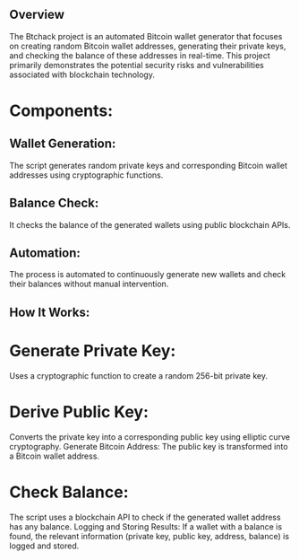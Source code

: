 ## Overview

The Btchack project is an automated Bitcoin wallet generator that focuses on creating random Bitcoin wallet addresses, generating their private keys, and checking the balance of these addresses in real-time. 
This project primarily demonstrates the potential security risks and vulnerabilities associated with blockchain technology.
# Components:

## Wallet Generation: 

The script generates random private keys and corresponding Bitcoin wallet addresses using cryptographic functions.
## Balance Check:

It checks the balance of the generated wallets using public blockchain APIs.

## Automation: 
The process is automated to continuously generate new wallets and check their balances without manual intervention.

 ## How It Works:

# Generate Private Key: 
Uses a cryptographic function to create a random 256-bit private key.
# Derive Public Key:
Converts the private key into a corresponding public key using elliptic curve cryptography.
Generate Bitcoin Address: The public key is transformed into a Bitcoin wallet address.

# Check Balance:
The script uses a blockchain API to check if the generated wallet address has any balance.
Logging and Storing Results: If a wallet with a balance is found, the relevant information (private key, public key, address, balance) is logged and stored.
